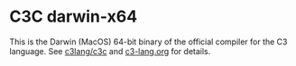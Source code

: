 # C3C darwin-x64

This is the Darwin (MacOS) 64-bit binary of the official compiler for the C3 language. See [c3lang/c3c](https://github.com/c3lang/c3c) and [c3-lang.org](https://c3-lang.org/) for details.
